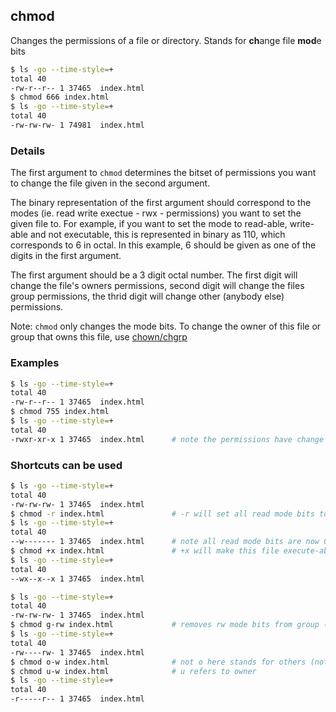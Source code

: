 ---
---

chmod
-------

Changes the permissions of a file or directory.
Stands for **ch**ange file **mod**e bits

~~~ bash
$ ls -go --time-style=+
total 40
-rw-r--r-- 1 37465  index.html
$ chmod 666 index.html
$ ls -go --time-style=+
total 40
-rw-rw-rw- 1 74981  index.html
~~~

<!--more-->

### Details
The first argument to `chmod` determines the bitset of permissions you want to change the file given in the second argument.

The binary representation of the first argument should correspond to the modes (ie. read write exectue - rwx - permissions) you want to set the given file to. For example, if you want to set the mode to read-able, write-able and not executable, this is represented in binary as 110, which corresponds to 6 in octal. In this example, 6 should be given as one of the digits in the first argument.

The first argument should be a 3 digit octal number. The first digit will change the file's owners permissions, second digit will change the files group permissions, the thrid digit will change other (anybody else) permissions.

Note: `chmod` only changes the mode bits. To change the owner of this file or group that owns this file, use [chown/chgrp](/commands/basics/chown_chgrp.html)


### Examples
~~~ bash
$ ls -go --time-style=+
total 40
-rw-r--r-- 1 37465  index.html
$ chmod 755 index.html
$ ls -go --time-style=+
total 40
-rwxr-xr-x 1 37465  index.html      # note the permissions have change to (rwx)(rx)(rx)
~~~



### Shortcuts can be used
~~~ bash
$ ls -go --time-style=+
total 40
-rw-rw-rw- 1 37465  index.html
$ chmod -r index.html               # -r will set all read mode bits to 0
$ ls -go --time-style=+
total 40
--w------- 1 37465  index.html      # note all read mode bits are now 0
$ chmod +x index.html               # +x will make this file execute-able for all classes
$ ls -go --time-style=+
total 40
--wx--x--x 1 37465  index.html
~~~


~~~ bash
$ ls -go --time-style=+
total 40
-rw-rw-rw- 1 37465  index.html
$ chmod g-rw index.html             # removes rw mode bits from group (g)
$ ls -go --time-style=+
total 40
-rw----rw- 1 37465  index.html
$ chmod o-w index.html              # not o here stands for others (not owner)
$ chmod u-w index.html              # u refers to owner
$ ls -go --time-style=+
total 40
-r-----r-- 1 37465  index.html
~~~


